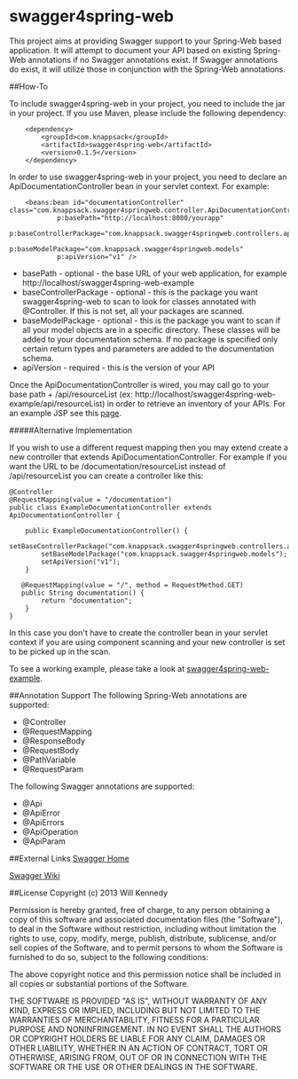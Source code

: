 swagger4spring-web
==================

This project aims at providing Swagger support to your Spring-Web based application.  It will attempt to document your API based on existing Spring-Web annotations if no Swagger annotations exist.  If Swagger annotations do exist, it will utilize those in conjunction with the Spring-Web annotations.

##How-To

To include swagger4spring-web in your project, you need to include the jar in your project.  If you use Maven, please include the following dependency:

        <dependency>
            <groupId>com.knappsack</groupId>
            <artifactId>swagger4spring-web</artifactId>
            <version>0.1.5</version>
        </dependency>


In order to use swagger4spring-web in your project, you need to declare an ApiDocumentationController bean in your
servlet context.  For example:

        <beans:bean id="documentationController" class="com.knappsack.swagger4springweb.controller.ApiDocumentationController"
                p:basePath="http://localhost:8080/yourapp"
                p:baseControllerPackage="com.knappsack.swagger4springweb.controllers.api"
                p:baseModelPackage="com.knappsack.swagger4springweb.models"
                p:apiVersion="v1" />

* basePath - optional - the base URL of your web application, for example http://localhost/swagger4spring-web-example
* baseControllerPackage - optional - this is the package you want swagger4spring-web to scan to look for classes annotated with @Controller.  If this is not set, all your packages are scanned.
* baseModelPackage - optional - this is the package you want to scan if all your model objects are in a specific directory.  These classes will be added to your documentation schema.  If no package is specified only certain return types and parameters are added to the documentation schema.
* apiVersion - required - this is the version of your API

Once the ApiDocumentationController is wired, you may call go to your base path + /api/resourceList (ex: http://localhost/swagger4spring-web-example/api/resourceList) in order to retrieve an inventory of your APIs.  For an example JSP see this [page](https://github.com/wkennedy/swagger4spring-web-example/blob/master/src/main/webapp/WEB-INF/views/documentation.jsp).

#####Alternative Implementation

If you wish to use a different request mapping then you may extend create a new controller that extends ApiDocumentationController.  For example if you want the URL to be /documentation/resourceList instead of /api/resourceList you can create a controller like this:

    @Controller
    @RequestMapping(value = "/documentation")
    public class ExampleDocumentationController extends ApiDocumentationController {

        public ExampleDocumentationController() {
            setBaseControllerPackage("com.knappsack.swagger4springweb.controllers.api");
            setBaseModelPackage("com.knappsack.swagger4springweb.models");
            setApiVersion("v1");
        }

       @RequestMapping(value = "/", method = RequestMethod.GET)
       public String documentation() {
            return "documentation";
        }
    }

In this case you don't have to create the controller bean in your servlet context if you are using component scanning and your new controller is set to be picked up in the scan.

To see a working example, please take a look at [swagger4spring-web-example](https://github.com/wkennedy/swagger4spring-web-example/ "swagger4spring-web-example").

##Annotation Support
The following Spring-Web annotations are supported:

* @Controller
* @RequestMapping
* @ResponseBody
* @RequestBody
* @PathVariable
* @RequestParam

The following Swagger annotations are supported:

* @Api
* @ApiError
* @ApiErrors
* @ApiOperation
* @ApiParam

##External Links
[Swagger Home](http://developers.helloreverb.com/swagger/ "Swagger Home")

[Swagger Wiki](https://github.com/wordnik/swagger-core/wiki "Swagger Wiki")


##License
Copyright (c) 2013 Will Kennedy

Permission is hereby granted, free of charge, to any person obtaining a copy of this software and associated documentation files (the "Software"), to deal in the Software without restriction, including without limitation the rights to use, copy, modify, merge, publish, distribute, sublicense, and/or sell copies of the Software, and to permit persons to whom the Software is furnished to do so, subject to the following conditions:

The above copyright notice and this permission notice shall be included in all copies or substantial portions of the Software.

THE SOFTWARE IS PROVIDED "AS IS", WITHOUT WARRANTY OF ANY KIND, EXPRESS OR IMPLIED, INCLUDING BUT NOT LIMITED TO THE WARRANTIES OF MERCHANTABILITY, FITNESS FOR A PARTICULAR PURPOSE AND NONINFRINGEMENT. IN NO EVENT SHALL THE AUTHORS OR COPYRIGHT HOLDERS BE LIABLE FOR ANY CLAIM, DAMAGES OR OTHER LIABILITY, WHETHER IN AN ACTION OF CONTRACT, TORT OR OTHERWISE, ARISING FROM, OUT OF OR IN CONNECTION WITH THE SOFTWARE OR THE USE OR OTHER DEALINGS IN THE SOFTWARE.
